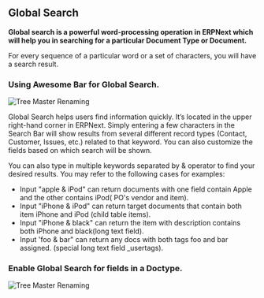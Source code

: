 ## Global Search

**Global search is a powerful word-processing operation in ERPNext which will help you in searching for a particular Document Type or Document.**

For every sequence of a particular word or a set of characters, you will have a search result.

### Using Awesome Bar for Global Search.

![Tree Master Renaming](https://docs.erpnext.com/files/using-global-search-2.gif)

Global Search helps users find information quickly. It’s located in the upper right-hand corner in ERPNext. Simply entering a few characters in the Search Bar will show results from several different record types (Contact, Customer, Issues, etc.) related to that keyword. You can also customize the fields based on which search will be shown.

You can also type in multiple keywords separated by & operator to find your desired results. You may refer to the following cases for examples:

*   Input "apple & iPod" can return documents with one field contain Apple and the other contains iPod( PO's vendor and item).
*   Input "iPhone & iPod" can return target documents that contain both item iPhone and iPod (child table items).
*   Input "iPhone & black" can return the item with description contains both iPhone and black(long text field).
*   Input 'foo & bar" can return any docs with both tags foo and bar assigned. (special long text field \_usertags).

### Enable Global Search for fields in a Doctype.

![Tree Master Renaming](https://docs.erpnext.com/files/using-global-search-1.gif)